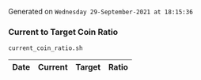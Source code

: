Generated on `Wednesday 29-September-2021 at 18:15:36`

### Current to Target Coin Ratio
`current_coin_ratio.sh`

Date|Current|Target|Ratio
---|---|---|---
